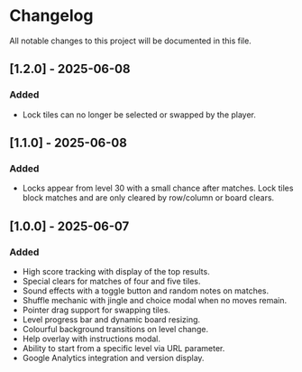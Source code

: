 # Changelog

All notable changes to this project will be documented in this file.

## [1.2.0] - 2025-06-08
### Added
- Lock tiles can no longer be selected or swapped by the player.

## [1.1.0] - 2025-06-08
### Added
- Locks appear from level 30 with a small chance after matches. Lock tiles block matches and are only cleared by row/column or board clears.

## [1.0.0] - 2025-06-07
### Added
- High score tracking with display of the top results.
- Special clears for matches of four and five tiles.
- Sound effects with a toggle button and random notes on matches.
- Shuffle mechanic with jingle and choice modal when no moves remain.
- Pointer drag support for swapping tiles.
- Level progress bar and dynamic board resizing.
- Colourful background transitions on level change.
- Help overlay with instructions modal.
- Ability to start from a specific level via URL parameter.
- Google Analytics integration and version display.
